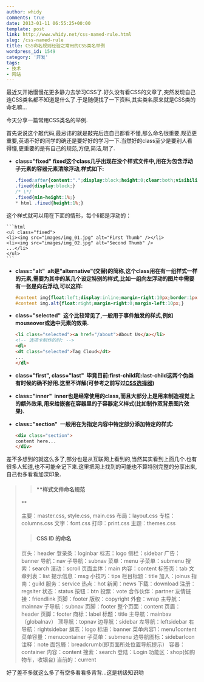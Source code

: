 ```yaml
---
author: whidy
comments: true
date: 2013-01-11 06:55:25+00:00
template: post
link: http://www.whidy.net/css-named-rule.html
slug: /css-named-rule
title: CSS命名规则经验之常用的CSS类名举例
wordpress_id: 1549
category: '开发'
tags:
- 技术
- 网站
---
```


最近又开始慢慢花更多静力去学习CSS了.好久没有看CSS的文章了,突然发现自己连CSS类名都不知道是什么了.于是随便找了一下资料,其实类名原来就是CSS类的命名嘛...

今天分享一篇常用CSS类名的举例.

首先说说这个敲代码,最忌讳的就是敲完后连自己都看不懂,那么命名很重要,规范更重要,英语不好的同学的确还是要好好的学习一下.当然好的class至少是要别人看得懂,更重要的是有自己的规范,方便,简洁,明了.



	
  * **class="fixed" fixed这个class几乎出现在没个样式文件中,用在为包含浮动子元素的容器元素清除浮动,样式如下:**


    
    ```css
    .fixed:after{content:".";display:block;height:0;clear:both;visibility:hidden;}
    .fixed{display:block;}
    /* \*/
    .fixed{min-height:1%;}
    * html .fixed{height:1%;}
    ```



这个样式就可以用在下面的情形，每个li都是浮动的：

<!-- more -->


    
    ```html
    <ul class="fixed">
    <li><img src="images/img_01.jpg" alt="First Thumb" /></li>
    <li><img src="images/img_02.jpg" alt="Second Thumb" />
    ...</li>
    </ul>
    ```





	
  * **class="alt"  alt是"alternative"(交替)的简称,这个class用在有一组样式一样的元素,需要为其中的某几个设定特别的样式,比如一组向左浮动的图片中需要有一张是向右浮动,可以这样:**


    
    ```css
    #content img{float:left;display:inline;margin-right:10px;border:1px solid #ccc;padding:1em 0;background:#fff;}
    #content img.alt{float:right;margin-right:0;margin-left:10px;}
    ```





	
  * **class="selected"  这个比较常见了,一般用于事件触发的样式,例如mouseover或选中元素的效果.**


    
    ```html
    <li class="selected"><a href="/about">About Us</a></li>
    <!-- 选项卡制作的时: -->
    <dl>
    <dt class="selected">Tag Cloud</dt>
    ...
    </dl>
    ```





	
  * **class="first", class="last"  毕竟目前:first-child和:last-child这两个伪类有时候的确不好用.这里不详解(可参考之前写过[CSS选择器](http://www.whidy.net/how-to-remove-margins-for-first-last-elements.html))**

	
  * **class="inner"  inner也是经常使用的class,而且大部分上是用来制造视觉上的额外效果,用来给嵌套在容器里的子容器定义样式(比如制作双背景图片效果).**

	
  * **class="section"  一般用在为指定内容中特定部分添加特定的样式:**


    
    ```html
    <div class="section">
    content here...
    </div>
    ```






差不多想到的就这么多了,部分也是从互联网上看到的,当然其实看到上面几个.也有很多人知道,也不可能全记下来.这里把网上找到的可能也不算特别完整的分享出来,自己也多看看加深印象.


<blockquote>

> 
> #### **样式文件命名规范
**
> 
> 
主要：master.css, style.css, main.css
布局：layout.css
专栏：columns.css
文字：font.css
打印：print.css
主题：themes.css


> 
> #### **CSS ID 的命名**
> 
> 
页头：header
登录条：loginbar
标志：logo
侧栏：sidebar
广告：banner
导航：nav
子导航：subnav
菜单：menu
子菜单：submenu
搜索：search
滚动：scroll
页面主体：main
内容：content
标签页：tab
文章列表：list
提示信息：msg
小技巧：tips
栏目标题：title
加入：joinus
指南：guild
服务：service
热点：hot
新闻：news
下载：download
注册：regsiter
状态：status
按钮：btn
投票：vote
合作伙伴：partner
友情链接：friendlink
页脚：footer
版权：copyright
外套：wrap
主导航：mainnav
子导航：subnav
页脚：footer
整个页面：content
页眉：header
页脚：footer
商标：label
标题：title
主导航：mainbav（globalnav）
顶导航：topnav
边导航：sidebar
左导航：leftsidebar
右导航：rightsidebar
旗志：logo
标语：banner
菜单内容1：menu1content
菜单容量：menucontainer
子菜单：submenu
边导航图标：sidebarIcon
注释：note
面包屑：breadcrumb(即页面所处位置导航提示）
容器：container
内容：content
搜索：search
登陆：Login
功能区：shop(如购物车，收银台)
当前的：current
</blockquote>


好了差不多就这么多了有空多看看多背背...这是初级知识哟
